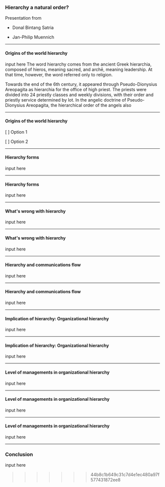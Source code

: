 ### Hierarchy a natural order?

Presentation from

- Donal Bintang Satria

- Jan-Philip Muennich

---

#### Origins of the world hierarchy

input here
The word hierarchy comes from the ancient Greek hierarchia, composed of hieros, meaning sacred, and archē, meaning leadership. At that time, however, the word referred only to religion. ​

Towards the end of the 6th century, it appeared through Pseudo-Dionysius Areopagita as hierarchia for the office of high priest. The priests were divided into 24 priestly classes and weekly divisions, with their order and priestly service determined by lot. In the angelic doctrine of Pseudo-Dionysius Areopagita, the hierarchical order of the angels also

---

#### Origins of the world hierarchy

[ ] Option 1

[ ] Option 2

---

#### Hierarchy forms

input here

---

#### Hierarchy forms

input here

---

#### What's wrong with hierarchy

input here

---

#### What's wrong with hierarchy

input here

---

#### Hierarchy and communications flow

input here

---

#### Hierarchy and communications flow

input here

---

#### Implication of hierarchy: Organizational hierarchy

input here

---

#### Implication of hierarchy: Organizational hierarchy

input here

---

#### Level of managements in organizational hierarchy

input here

---

#### Level of managements in organizational hierarchy

input here

---

#### Level of managements in organizational hierarchy

input here

---

### Conclusion

input here

> > > > > > > 44b8c1b649c31c7d4e1ec480a97f577431872ee8
